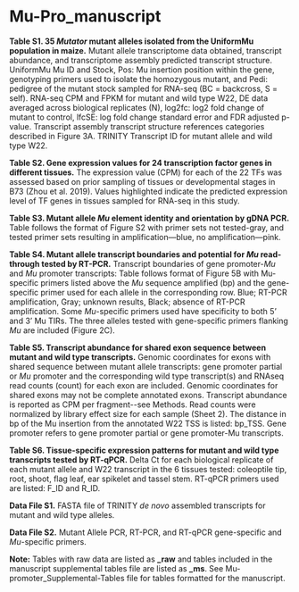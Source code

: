 # Mu-Pro_manuscript

**Table S1. 35 *Mutator* mutant alleles isolated from the UniformMu population in maize.** Mutant allele transcriptome data obtained, transcript abundance, and transcriptome assembly predicted transcript structure. UniformMu Mu ID and Stock, Pos: Mu insertion position within the gene, genotyping primers used to isolate the homozygous mutant, and Pedi: pedigree of the mutant stock sampled for RNA-seq (BC = backcross, S = self). RNA-seq CPM and FPKM for mutant and wild type W22, DE data averaged across biological replicates (N), log2fc: log2 fold change of mutant to control, lfcSE: log fold change standard error and FDR adjusted p-value. Transcript assembly transcript structure references categories described in Figure 3A. TRINITY Transcript ID for mutant allele and wild type W22. 

**Table S2. Gene expression values for 24 transcription factor genes in different tissues.** The expression value (CPM) for each of the 22 TFs was assessed based on prior sampling of tissues or developmental stages in B73 (Zhou et al. 2019). Values highlighted indicate the predicted expression level of TF genes in tissues sampled for RNA-seq in this study.

**Table S3. Mutant allele *Mu* element identity and orientation by gDNA PCR.** Table follows the format of Figure S2 with primer sets not tested-gray, and tested primer sets resulting in amplification—blue, no amplification—pink.

**Table S4. Mutant allele transcript boundaries and potential for *Mu* read-through tested by RT-PCR.** 
Transcript boundaries of gene promoter-*Mu* and *Mu* promoter transcripts: Table follows format of Figure 5B with Mu-specific primers listed above the *Mu* sequence amplified (bp) and the gene-specific primer used for each allele in the corresponding row. Blue; RT-PCR amplification, Gray; unknown results, Black; absence of RT-PCR amplification. Some *Mu*-specific primers used have specificity to both 5’ and 3’ Mu TIRs. The three alleles tested with gene-specific primers flanking *Mu* are included (Figure 2C).

**Table S5. Transcript abundance for shared exon sequence between mutant and wild type transcripts.** Genomic coordinates for exons with shared sequence between mutant allele transcripts: gene promoter partial or *Mu* promoter and the corresponding wild type transcript(s) and RNAseq read counts (count) for each exon are included. Genomic coordinates for shared exons may not be complete annotated exons. Transcript abundance is reported as CPM per fragment--see Methods. Read counts were normalized by library effect size for each sample (Sheet 2). The distance in bp of the Mu insertion from the annotated W22 TSS is listed: bp_TSS. Gene promoter refers to gene promoter partial or gene promoter-Mu transcripts. 

**Table S6. Tissue-specific expression patterns for mutant and wild type transcripts tested by RT-qPCR.** Delta Ct for each biological replicate of each mutant allele and W22 transcript in the 6 tissues tested: coleoptile tip, root, shoot, flag leaf, ear spikelet and tassel stem. RT-qPCR primers used are listed: F_ID and R_ID.

**Data File S1.** FASTA file of TRINITY *de novo* assembled transcripts for mutant and wild type alleles. 

**Data File S2.** Mutant Allele PCR, RT-PCR, and RT-qPCR gene-specific and *Mu*-specific primers.

**Note:** Tables with raw data are listed as **_raw** and tables included in the manuscript supplemental tables file are listed as **_ms**. See Mu-promoter_Supplemental-Tables file for tables formatted for the manuscript.
